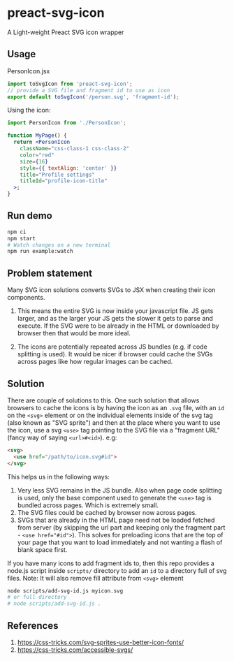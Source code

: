# preact-svg-icon

A Light-weight Preact SVG icon wrapper

## Usage

PersonIcon.jsx
```js
import toSvgIcon from 'preact-svg-icon';
// provide a SVG file and fragment id to use as icon
export default toSvgIcon('/person.svg', 'fragment-id');
```

Using the icon:
```jsx
import PersonIcon from './PersonIcon';

function MyPage() {
  return <PersonIcon
    className="css-class-1 css-class-2"
    color="red"
    size={16}
    style={{ textAlign: 'center' }}
    title="Profile settings"
    titleId="profile-icon-title"
  >;
}
```

## Run demo

```sh
npm ci
npm start
# Watch changes on a new terminal
npm run example:watch
```

## Problem statement

Many SVG icon solutions converts SVGs to JSX when creating their icon components.

1. This means the entire SVG is now inside your javascript file. JS gets larger, and as the larger your JS gets the slower it gets to parse and execute. If the SVG were to be already in the HTML or downloaded by browser then that would be more ideal.

2. The icons are potentially repeated across JS bundles (e.g. if code splitting is used). It would be nicer if browser could cache the SVGs across pages like how regular images can be cached.

## Solution

There are couple of solutions to this. One such solution that allows browsers to cache the icons is by having the icon as an `.svg` file, with an `id` on the `<svg>` element or on the individual elements inside of the svg tag (also known as "SVG sprite") and then at the place where you want to use the icon, use a svg `<use>` tag pointing to the SVG file via a "fragment URL" (fancy way of saying `<url>#<id>`). e.g:

```html
<svg>
  <use href="/path/to/icon.svg#id">
</svg>
```

This helps us in the following ways:

1. Very less SVG remains in the JS bundle. Also when page code splitting is used, only the base component used to generate the `<use>` tag is bundled across pages. Which is extremely small.
2. The SVG files could be cached by browser now across pages.
3. SVGs that are already in the HTML page need not be loaded fetched from server (by skipping the url part and keeping only the fragment part - `<use href="#id">`). This solves for preloading icons that are the top of your page that you want to load immediately and not wanting a flash of blank space first.

If you have many icons to add fragment ids to, then this repo provides a node.js script inside `scripts/` directory to add an `id` to a directory full of svg files. Note: It will also remove fill attribute from `<svg>` element

```sh
node scripts/add-svg-id.js myicon.svg
# or full directory
# node scripts/add-svg-id.js .
```

## References

1. https://css-tricks.com/svg-sprites-use-better-icon-fonts/
2. https://css-tricks.com/accessible-svgs/